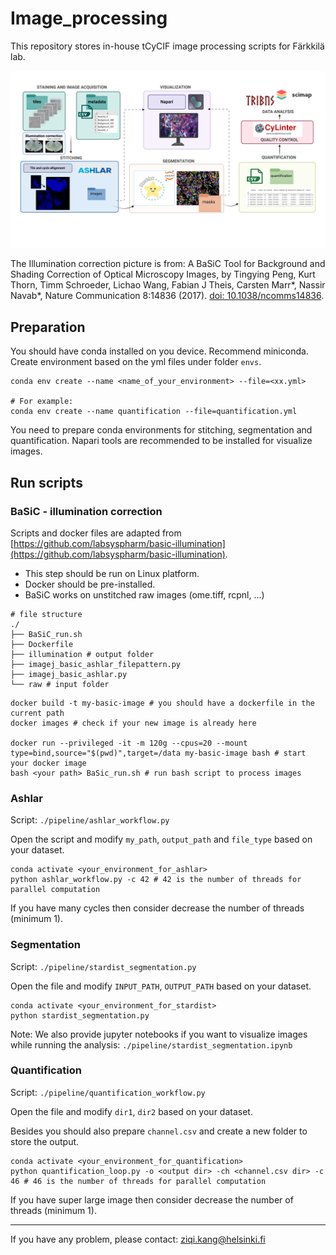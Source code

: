 # Image_processing

This repository stores in-house tCyCIF image processing scripts for Färkkilä lab.

![Image processing workflow](./image_workflow_new.png)

The Illumination correction picture is from: A BaSiC Tool for Background and Shading Correction of Optical Microscopy Images, by Tingying Peng, Kurt Thorn, Timm Schroeder, Lichao Wang, Fabian J Theis, Carsten Marr*, Nassir Navab*, Nature Communication 8:14836 (2017). [doi: 10.1038/ncomms14836](http://www.nature.com/articles/ncomms14836).

## Preparation

You should have conda installed on you device. Recommend miniconda. Create environment based on the yml files under folder ``envs``.

```
conda env create --name <name_of_your_environment> --file=<xx.yml>

# For example:
conda env create --name quantification --file=quantification.yml
```

You need to prepare conda environments for stitching, segmentation and quantification. Napari tools are recommended to be installed for visualize images.

## Run scripts

### BaSiC - illumination correction

Scripts and docker files are adapted from [https://github.com/labsyspharm/basic-illumination](https://github.com/labsyspharm/basic-illumination). 

* This step should be run on Linux platform.
* Docker should be pre-installed.
* BaSiC works on unstitched raw images (ome.tiff, rcpnl, ...)

```
# file structure
./
├── BaSiC_run.sh
├── Dockerfile
├── illumination # output folder
├── imagej_basic_ashlar_filepattern.py
├── imagej_basic_ashlar.py
└── raw # input folder
```

```
docker build -t my-basic-image # you should have a dockerfile in the current path
docker images # check if your new image is already here

docker run --privileged -it -m 120g --cpus=20 --mount type=bind,source="$(pwd)",target=/data my-basic-image bash # start your docker image
bash <your path> BaSic_run.sh # run bash script to process images
```

### Ashlar

Script: ``./pipeline/ashlar_workflow.py``

Open the script and modify ``my_path``, ``output_path`` and ``file_type`` based on your dataset.

```
conda activate <your_environment_for_ashlar>
python ashlar_workflow.py -c 42 # 42 is the number of threads for parallel computation
```

If you have many cycles then consider decrease the number of threads (minimum 1).

### Segmentation

Script: ``./pipeline/stardist_segmentation.py``

Open the file and modify ``INPUT_PATH``, ``OUTPUT_PATH`` based on your dataset.

```
conda activate <your_environment_for_stardist>
python stardist_segmentation.py
```

Note: We also provide jupyter notebooks if you want to visualize images while running the analysis: ``./pipeline/stardist_segmentation.ipynb``

### Quantification

Script: ``./pipeline/quantification_workflow.py``

Open the file and modify ``dir1``, ``dir2`` based on your dataset.

Besides you should also prepare ``channel.csv`` and create a new folder to store the output.

```
conda activate <your_environment_for_quantification>
python quantification_loop.py -o <output dir> -ch <channel.csv dir> -c 46 # 46 is the number of threads for parallel computation
```

If you have super large image then consider decrease the number of threads (minimum 1).

---

If you have any problem, please contact: [ziqi.kang@helsinki.fi]()
